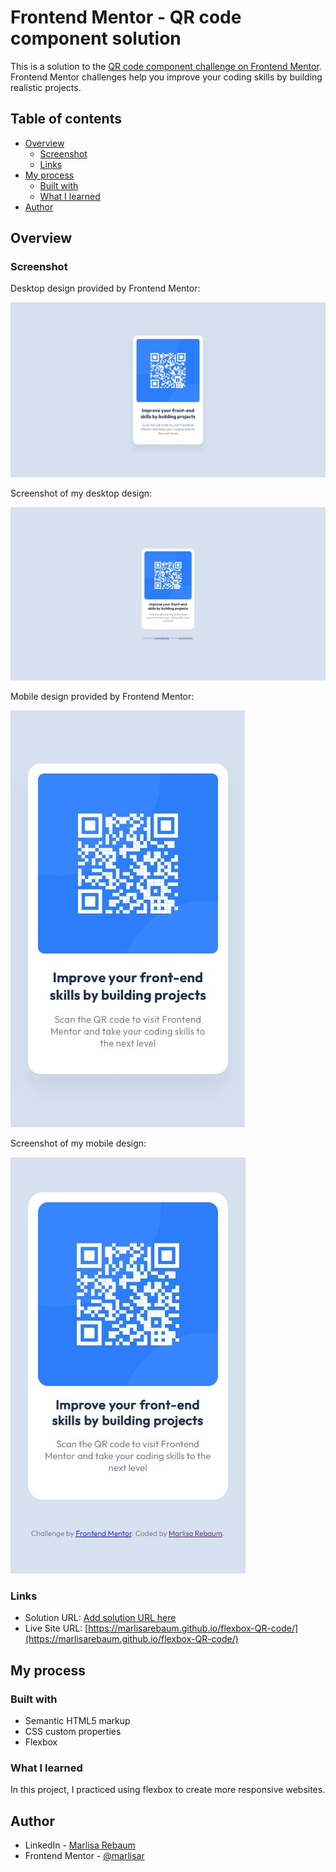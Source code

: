 # Frontend Mentor - QR code component solution

This is a solution to the [QR code component challenge on Frontend Mentor](https://www.frontendmentor.io/challenges/qr-code-component-iux_sIO_H). Frontend Mentor challenges help you improve your coding skills by building realistic projects. 

## Table of contents

- [Overview](#overview)
  - [Screenshot](#screenshot)
  - [Links](#links)
- [My process](#my-process)
  - [Built with](#built-with)
  - [What I learned](#what-i-learned)
- [Author](#author)

## Overview

### Screenshot

Desktop design provided by Frontend Mentor:

![](static/designs/desktop-design-template.jpg)

Screenshot of my desktop design:

![](static/designs/desktop-design.JPG)

Mobile design provided by Frontend Mentor:

![](static/designs/mobile-design-template.jpg)

Screenshot of my mobile design:

![](static/designs/mobile-design.JPG)


### Links

- Solution URL: [Add solution URL here](https://your-solution-url.com)
- Live Site URL: [https://marlisarebaum.github.io/flexbox-QR-code/](https://marlisarebaum.github.io/flexbox-QR-code/)

## My process

### Built with

- Semantic HTML5 markup
- CSS custom properties
- Flexbox

### What I learned

In this project, I practiced using flexbox to create more responsive websites.

## Author

- LinkedIn - [Marlisa Rebaum](https://www.linkedin.com/in/marlisa-rebaum-482659232/)
- Frontend Mentor - [@marlisar](https://www.frontendmentor.io/profile/marlisar)